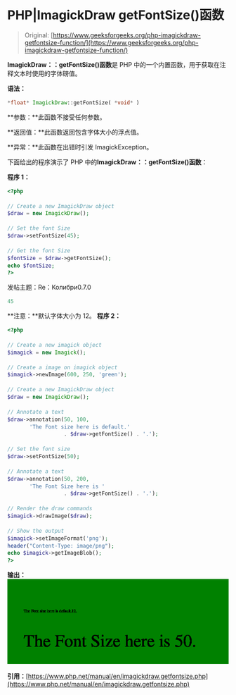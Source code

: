 # PHP|ImagickDraw getFontSize()函数

> Original: [https://www.geeksforgeeks.org/php-imagickdraw-getfontsize-function/](https://www.geeksforgeeks.org/php-imagickdraw-getfontsize-function/)

**ImagickDraw：：getFontSize()函数**是 PHP 中的一个内置函数，用于获取在注释文本时使用的字体磅值。

**语法：**

```php
*float* ImagickDraw::getFontSize( *void* )
```

**参数：**此函数不接受任何参数。

**返回值：**此函数返回包含字体大小的浮点值。

**异常：**此函数在出错时引发 ImagickException。

下面给出的程序演示了 PHP 中的**ImagickDraw：：getFontSize()函数**：

**程序 1：**

```php
<?php

// Create a new ImagickDraw object
$draw = new ImagickDraw();

// Set the font Size
$draw->setFontSize(45);

// Get the font Size
$fontSize = $draw->getFontSize();
echo $fontSize;
?>
```

发帖主题：Re：Колибри0.7.0

```php
45
```

**注意：**默认字体大小为 12。
**程序 2：**

```php
<?php

// Create a new imagick object
$imagick = new Imagick();

// Create a image on imagick object
$imagick->newImage(600, 250, 'green');

// Create a new ImagickDraw object
$draw = new ImagickDraw();

// Annotate a text
$draw->annotation(50, 100, 
       'The Font size here is default.' 
                  . $draw->getFontSize() . '.');

// Set the font size
$draw->setFontSize(50);

// Annotate a text
$draw->annotation(50, 200, 
       'The Font Size here is ' 
                  . $draw->getFontSize() . '.');

// Render the draw commands
$imagick->drawImage($draw);

// Show the output
$imagick->setImageFormat('png');
header("Content-Type: image/png");
echo $imagick->getImageBlob();
?>
```

**输出：**
![](img/85a4ac46438bd3d055aee8035a74af3b.png)

**引用：**[https://www.php.net/manual/en/imagickdraw.getfontsize.php](https://www.php.net/manual/en/imagickdraw.getfontsize.php)